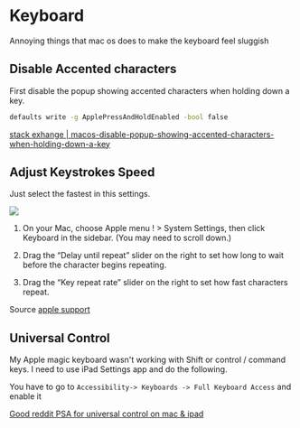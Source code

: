 # Keyboard

Annoying things that mac os does to make the keyboard feel sluggish



## Disable Accented characters

First disable the popup showing accented characters when holding down a key.

```sh
defaults write -g ApplePressAndHoldEnabled -bool false
```

[stack exhange | macos-disable-popup-showing-accented-characters-when-holding-down-a-key](https://apple.stackexchange.com/questions/332769/macos-disable-popup-showing-accented-characters-when-holding-down-a-key)




## Adjust Keystrokes Speed

Just select the fastest in this settings.

![](Screenshot%202023-04-13%20at%205.13.02%20PM.png)

1.  On your Mac, choose Apple menu ! > System Settings, then click Keyboard in the sidebar. (You may need to scroll down.)
    
2.  Drag the “Delay until repeat” slider on the right to set how long to wait before the character begins repeating.
    
3.  Drag the “Key repeat rate” slider on the right to set how fast characters repeat.

Source [apple support](https://support.apple.com/guide/mac-help/set-how-quickly-a-key-repeats-mchl0311bdb4/mac) 



## Universal Control

My Apple magic keyboard wasn't working with Shift or control / command keys.
I need to use iPad Settings app and do the following.

You have to go to `Accessibility-> Keyboards -> Full Keyboard Access` and enable it

[Good reddit PSA for universal control on mac & ipad](https://www.reddit.com/r/apple/comments/tf488r/psa_fixing_universal_control_if_it_doesnt_work/)
